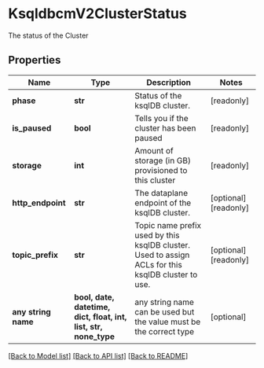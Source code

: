# KsqldbcmV2ClusterStatus

The status of the Cluster

## Properties
Name | Type | Description | Notes
------------ | ------------- | ------------- | -------------
**phase** | **str** | Status of the ksqlDB cluster. | [readonly] 
**is_paused** | **bool** | Tells you if the cluster has been paused | [readonly] 
**storage** | **int** | Amount of storage (in GB) provisioned to this cluster | [readonly] 
**http_endpoint** | **str** | The dataplane endpoint of the ksqlDB cluster. | [optional] [readonly] 
**topic_prefix** | **str** | Topic name prefix used by this ksqlDB cluster. Used to assign ACLs for this ksqlDB cluster to use. | [optional] [readonly] 
**any string name** | **bool, date, datetime, dict, float, int, list, str, none_type** | any string name can be used but the value must be the correct type | [optional]

[[Back to Model list]](../README.md#documentation-for-models) [[Back to API list]](../README.md#documentation-for-api-endpoints) [[Back to README]](../README.md)


